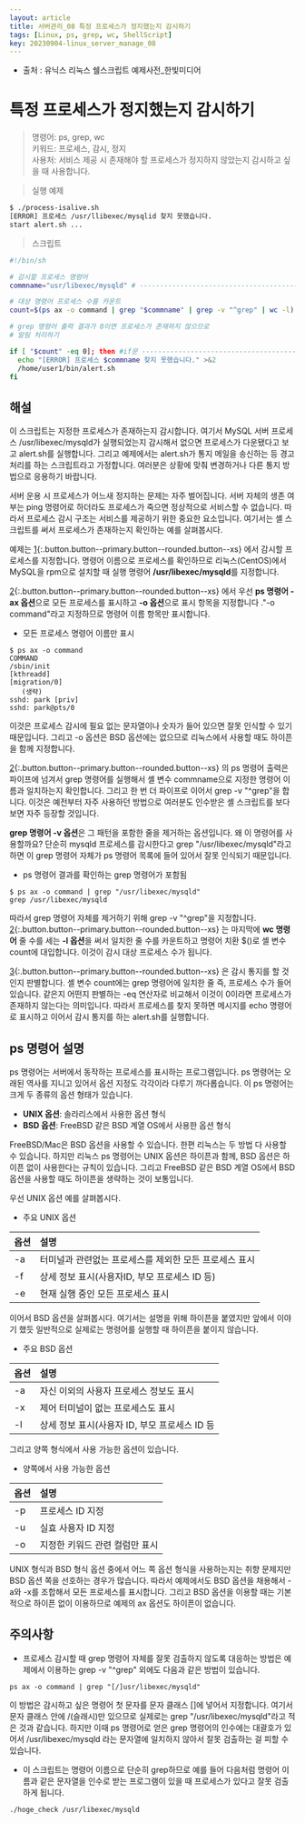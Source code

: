 ```yaml
---
layout: article
title: 서버관리_08 특정 프로세스가 정지했는지 감시하기
tags: [Linux, ps, grep, wc, ShellScript]
key: 20230904-linux_server_manage_08
---
```


- 출처 : 유닉스 리눅스 쉘스크립트 예제사전_한빛미디어

# 특정 프로세스가 정지했는지 감시하기

> 명령어: ps, grep, wc  
> 키워드: 프로세스, 감시, 정지  
> 사용처: 서비스 제공 시 존재해야 할 프로세스가 정지하지 않았는지 감시하고 싶을 때 사용합니다.  
 
> 실행 예제  

```bash
$ ./process-isalive.sh
[ERROR] 프로세스 /usr/llibexec/mysqlid 찾지 못했습니다.
start alert.sh ...
```

> 스크립트

```bash
#!/bin/sh

# 감시할 프로세스 명령어
commname="usr/libexec/mysqld" # -------------------------------------------------- 1

# 대상 명령어 프로세스 수를 카운트
count=$(ps ax -o command | grep "$commname" | grep -v "^grep" | wc -l) # ^grep --- 2

# grep 명령어 출력 결과가 0이면 프로세스가 존재하지 않으므로
# 알림 처리하기

if [ "$count" -eq 0]; then #if문 -------------------------------------------------- 3
  echo "[ERROR] 프로세스 $commname 찾지 못했습니다." >&2
  /home/user1/bin/alert.sh
fi
```

## **해설**

이 스크립트는 지정한 프로세스가 존재하는지 감시합니다. 여기서 MySQL 서버 프로세스 /usr/libexec/mysqld가 실행되었는지 감시해서 없으면 프로세스가 다운됐다고 보고 alert.sh를 실행합니다. 그리고 예제에서는 alert.sh가 통지 메일을 송신하는 등 경고 처리를 하는 스크립트라고 가정합니다. 여러분은 상황에 맞춰 변경하거나 다른 통지 방법으로 응용하기 바랍니다.

서버 운용 시 프로세스가 어느새 정지하는 문제는 자주 벌어집니다. 서버 자체의 생존 여부는 ping 명령어로 하더라도 프로세스가 죽으면 정상적으로 서비스할 수 없습니다. 따라서 프로세스 감시 구조는 서비스를 제공하기 위한 중요한 요소입니다. 여기서는 셸 스크립트를 써서 프로세스가 존재하는지 확인하는 예를 살펴봅시다.

예제는 [1](#){:.button.button--primary.button--rounded.button--xs} 에서 감시할 프로세스를 지정합니다. 명령어 이름으로 프로세스를 확인하므로 리눅스(CentOS)에서 MySQL을 rpm으로 설치할 때 실행 명령어 **/usr/libexec/mysqld**를 지정합니다.

[2](#){:.button.button--primary.button--rounded.button--xs} 에서 우선 **ps 명령어 -ax 옵션**으로 모든 프로세스를 표시하고 **-o 옵션**으로 표시 항목을 지정합니다 ."-o command"라고 지정하므로 명령어 이름 항목만 표시합니다.

- 모든 프로세스 명령어 이름만 표시
```
$ ps ax -o command
COMMAND
/sbin/init
[kthreadd]
[migration/0]
   (생략)
sshd: park [priv]
sshd: park@pts/0
```

이것은 프로세스 감시에 필요 없는 문자열이나 숫자가 들어 있으면 잘못 인식할 수 있기 때문입니다. 그리고 -o 옵션은 BSD 옵션에는 없으므로 리눅스에서 사용할 때도 하이픈을 함께 지정합니다.

[2](#){:.button.button--primary.button--rounded.button--xs} 의 ps 명령어 출력은 파이프에 넘겨서 grep 명령어를 실행해서 셸 변수 commname으로 지정한 명령어 이름과 일치하는지 확인합니다. 그리고 한 번 더 파이프로 이어서 grep -v "^grep"을 합니다. 이것은 예전부터 자주 사용하던 방법으로 여러분도 인수받은 셸 스크립트를 보다보면 자주 등장할 것입니다.

**grep 명령어 -v 옵션**은 그 패턴을 포함한 줄을 제거하는 옵션입니다. 왜 이 명령어를 사용할까요? 단순히 mysqld 프로세스를 감시한다고 grep "/usr/libexec/mysqld"라고하면 이 grep 명령어 자체가 ps 명령어 목록에 들어 있어서 잘못 인식되기 때문입니다.

- ps 명령어 결과를 확인하는 grep 명령어가 포함됨
```
$ ps ax -o command | grep "/usr/libexec/mysqld"
grep /usr/libexec/mysqld
```

따라서 grep 명령어 자체를 제거하기 위해 grep -v "^grep"을 지정합니다. [2](#){:.button.button--primary.button--rounded.button--xs} 는 마지막에 **wc 명령어** 줄 수를 세는 **-l 옵션**을 써서 일치한 줄 수를 카운트하고 명령어 치환 $()로 셸 변수 count에 대입합니다. 이것이 감시 대상 프로세스 수가 됩니다.

[3](#){:.button.button--primary.button--rounded.button--xs} 은 감시 통지를 할 것인지 판별합니다. 셸 변수 count에는 grep 명령어에 일치한 줄 즉, 프로세스 수가 들어 있습니다. 같은지 어떤지 판별하는 -eq 연산자로 비교해서 이것이 0이라면 프로세스가 존재하지 않는다는 의미입니다. 따라서 프로세스를 찾지 못하면 메시지를 echo 명령어로 표시하고 이어서 감시 통지를 하는 alert.sh를 실행합니다.

## **ps 명령어 설명**

ps 명령어는 서버에서 동작하는 프로세스를 표시하는 프로그램입니다. ps 명령어는 오래된 역사를 지니고 있어서 옵션 지정도 각각이라 다루기 까다롭습니다. 이 ps 명령어는 크게 두 종류의 옵션 형태가 있습니다.

- **UNIX 옵션**: 솔라리스에서 사용한 옵션 형식
- **BSD 옵션**: FreeBSD 같은 BSD 계열 OS에서 사용한 옵션 형식

FreeBSD/Mac은 BSD 옵션을 사용할 수 있습니다. 한편 리눅스는 두 방법 다 사용할 수 있습니다. 하지만 리눅스 ps 명령어는 UNIX 옵션은 하이픈과 함께, BSD 옵션은 하이픈 없이 사용한다는 규칙이 있습니다. 그리고 FreeBSD 같은 BSD 계열 OS에서 BSD 옵션을 사용할 때도 하이픈을 생략하는 것이 보통입니다.

우선 UNIX 옵션 예를 살펴봅시다.

- 주요 UNIX 옵션

| 옵션 | 설명 |
|:----|:----|
|-a|터미널과 관련없는 프로세스를 제외한 모든 프로세스 표시|
|-f|상세 정보 표시(사용자ID, 부모 프로세스 ID 등)|
|-e|현재 실행 중인 모든 프로세스 표시|

이어서 BSD 옵션을 살펴봅시다. 여기서는 설명을 위해 하이픈을 붙였지만 앞에서 이야기 했듯 일반적으로 실제로는 명령어를 실행할 때 하이픈을 붙이지 않습니다.

- 주요 BSD 옵션

| 옵션 | 설명 |
|:----|:----|
|-a|자신 이외의 사용자 프로세스 정보도 표시|
|-x|제어 터미널이 없는 프로세스도 표시|
|-l|상세 정보 표시(사용자 ID, 부모 프로세스 ID 등|

그리고 양쪽 형식에서 사용 가능한 옵션이 있습니다.

- 양쪽에서 사용 가능한 옵션

| 옵션 | 설명 |
|:----|:----|
|-p|프로세스 ID 지정|
|-u|실효 사용자 ID 지정|
|-o|지정한 키워드 관련 컬럼만 표시|

UNIX 형식과 BSD 형식 옵션 중에서 어느 쪽 옵션 형식을 사용하는지는 취향 문제지만 BSD 옵션 쪽을 선호하는 경우가 많습니다. 따라서 예제에서도 BSD 옵션을 채용해서 -a와 -x를 조합해서 모든 프로세스를 표시합니다. 그리고 BSD 옵션을 이용할 때는 기본적으로 하이픈 없이 이용하므로 예제의 ax 옵션도 하이픈이 없습니다.

## **주의사항**

- 프로세스 감시할 때 grep 명령어 자체를 잘못 검출하지 않도록 대응하는 방법은 예제에서 이용하는 grep -v "^grep" 외에도 다음과 같은 방법이 있습니다.
```
ps ax -o command | grep "[/]usr/libexec/mysqld"
```

이 방법은 감시하고 싶은 명령어 첫 문자를 문자 클래스 []에 넣어서 지정합니다. 여기서 문자 클래스 안에 /(슬래시)만 있으므로 실제로는 grep "/usr/libexec/mysqld"라고 적은 것과 같습니다. 하지만 이때 ps 명령어로 얻은 grep 명령어의 인수에는 대괄호가 있어서 /usr/libexec/mysqld 라는 문자열에 일치하지 않아서 잘못 검출하는 걸 피할 수 있습니다.

- 이 스크립트는 명령어 이름으로 단순히 grep하므로 예를 들어 다음처럼 명령어 이름과 같은 문자열을 인수로 받는 프로그램이 있을 때 프로세스가 있다고 잘못 검출하게 됩니다.
```
./hoge_check /usr/libexec/mysqld
```